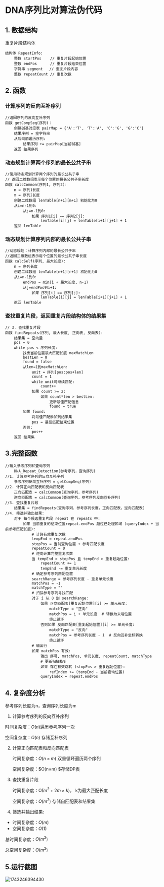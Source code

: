 # DNA序列比对算法伪代码

## 1. 数据结构

重复片段结构体
```
结构体 RepeatInfo:
    整数 startPos    // 重复片段起始位置
    整数 endPos      // 重复片段结束位置
    字符串 segment   // 重复片段内容
    整数 repeatCount // 重复次数
```

## 2. 函数

### 计算序列的反向互补序列

```
//返回序列的反向互补序列
函数 getCompSeq(序列)：
    创建碱基对应表 pairMap = {'A':'T', 'T':'A', 'C':'G', 'G':'C'}
    结果序列 = 空字符串
    从后向前遍历序列:
        结果序列 += pairMap[当前碱基]
    返回 结果序列
```
### 动态规划计算两个序列的最长公共子串

```
//使用动态规划计算两个序列的最长公共子串
// 返回二维数组表示每个位置的最长公共子串长度
函数 calcCommon(序列1, 序列2):
    n = 序列1长度
    m = 序列2长度
    创建二维数组 lenTable[n+1][m+1] 初始化为0
    从i=n-1到0:
        从j=m-1到0:
            如果 序列1[i] == 序列2[j]:
                lenTable[i][j] = lenTable[i+1][j+1] + 1
    返回 lenTable
```
### 动态规划计算序列内部的最长公共子串

```
//动态规划：计算序列内部的最长公共子串
//返回二维数组表示每个位置的最长公共子串长度
函数 calcSelf(序列, 最大长度):
    n = 序列长度
    创建二维数组 lenTable[n+1][n+1] 初始化为0
    从i=n-1到0:
        endPos = min(i + 最大长度, n-1)
        从j=endPos到i+1:
            如果 序列[i] == 序列[j]:
                lenTable[i][j] = lenTable[i+1][j+1] + 1
    返回 lenTable
```
### 查找重复片段，返回重复片段结构体的结果集

```
// 3. 查找重复片段
函数 findRepeats(序列, 最大长度, 正向表, 反向表):
    结果集 = 空向量
    pos = 0
    while pos < 序列长度:
        找出当前位置最大匹配长度 maxMatchLen
        bestLen = 0
        found = false
        从len=1到maxMatchLen:
            unit = 序列[pos:pos+len]
            count = 1
            while unit可继续匹配:
                count++
            如果 count >= 2:
                如果 count*len > bestLen:
                    更新最佳匹配信息
                    found = true
        如果 found:
            将最佳匹配添加到结果集
            pos = 最佳匹配结束位置
        否则:
            pos++
    返回 结果集
```
## 3.完整函数

```
//输入参考序列和查询序列
	DNA_Repeat_Detection(参考序列，查询序列)
//1. 计算参考序列的反向互补序列
	参考序列反向互补序列 = getCompSeq(序列)
//2. 计算正向匹配表和反向匹配表
	正向匹配表 = calcCommon(查询序列，参考序列)
	逆向匹配表 = calcCommon(查询序列，参考序列反向互补序列)
//3. 查找重复片段
	结果集 = findRepeats(查询序列，参考序列长度，正向匹配表，逆向匹配表)
//4. 筛选并输出结果:
    对于 每个候选重复片段 repeat 在 repeats 中:
    	如果 当前重复的结束位置repeat.endPos 超过已处理区域 (queryIndex + 当前参考匹配长度):
        	# 计算有效重复次数
        	tempEnd = repeat.endPos
        	stopPos = 当前查询位置 + 参考匹配长度
        	repeatCount = 0
        	# 逆向计算完整重复次数
        	当 tempEnd > stopPos 且 tempEnd > 重复起始位置:
            	repeatCount += 1
            	tempEnd -= 重复单元长度
        	# 确定参考序列匹配位置
        	searchRange = 参考序列长度 - 重复单元长度
        	matchPos = -1
        	matchType = ""
        	# 扫描参考序列寻找匹配
        	对于 i 从 0 到 searchRange:
            	如果 正向匹配表[重复起始位置][i] >= 单元长度:
                	matchType = "正向"
                	matchPos = i + 单元长度  # 转换为末端位置
                	终止循环
            	否则如果 反向匹配表[重复起始位置][i] >= 单元长度:
                	matchType = "反向"
                	matchPos = 参考序列长度 - i  # 反向互补坐标转换
                	终止循环
        	# 输出行
        	如果 matchPos 有效:
            	输出 序号, matchPos, 单元长度, repeatCount, matchType
            	# 更新扫描指针
            	如果 存在有效跳转 (stopPos > 重复起始位置):
                	refIndex += (tempEnd - 当前查询位置)
            	queryIndex = repeat.endPos  
```



## 4. 复杂度分析

参考序列长度为n，查询序列长度为m

1. 计算参考序列的反向互补序列

  时间复杂度：$O(n)$遍历参考序列一次

  空间复杂度：$O(n)$ 存储互补序列

2. 计算正向匹配表和反向匹配表

	时间复杂度：$O(n×m)$  双重循环遍历两个序列

	空间复杂度：$O(n×m)  $存储DP表

3. 查找重复片段

	时间复杂度：O($m^2+2m×k)$， k为最大匹配长度

	空间复杂度：$O(m^2)$  存储自匹配表和结果集

4. 筛选并输出结果:

* 时间复杂度：$O(m)$
* 空间复杂度：$O(1)$



总时间复杂度：$O(m^2)$

总空间复杂度：$O(m^2)$



## 5.运行截图


![1743246394430](image/.md/1743246394430.png)